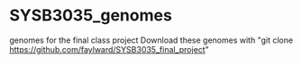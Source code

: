 # SYSB3035_genomes
genomes for the final class project
Download these genomes with "git clone https://github.com/faylward/SYSB3035_final_project"
